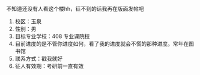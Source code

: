 不知道还没有人看这个楼hh，征不到的话我再在版面发帖吧
1. 校区：玉泉
2. 性别：男
3. 目标专业学校：408 专业课院校
4. 目前进度的是不管你进度如何，看了我的进度就会不慌的那种进度。常年在图书馆
5. 联系方式：戳我就好
6. 征人有效期：考研前一直有效